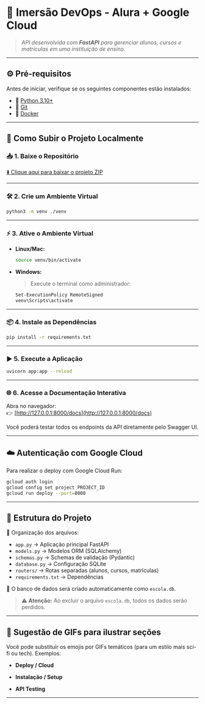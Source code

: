 # 🚀 Imersão DevOps - Alura + Google Cloud

> _API desenvolvida com **FastAPI** para gerenciar alunos, cursos e matrículas em uma instituição de ensino._

---

## ⚙️ Pré-requisitos

Antes de iniciar, verifique se os seguintes componentes estão instalados:

- 🐍 [Python 3.10+](https://www.python.org/downloads/)
- 🔧 [Git](https://git-scm.com/downloads)
- 🐳 [Docker](https://www.docker.com/get-started)

---

## 🧱 Como Subir o Projeto Localmente

### 📥 1. Baixe o Repositório

[⬇️ Clique aqui para baixar o projeto ZIP](https://github.com/guilhermeonrails/imersao-devops/archive/refs/heads/main.zip)

---

### 🛠 2. Crie um Ambiente Virtual

```bash
python3 -m venv ./venv
```

---

### ⚡ 3. Ative o Ambiente Virtual

- **Linux/Mac:**
  ```bash
  source venv/bin/activate
  ```

- **Windows:**
  > Execute o terminal como administrador:
  ```bash
  Set-ExecutionPolicy RemoteSigned
  venv\Scripts\activate
  ```

---

### 📦 4. Instale as Dependências

```bash
pip install -r requirements.txt
```

---

### ▶️ 5. Execute a Aplicação

```bash
uvicorn app:app --reload
```

---

### 🌐 6. Acesse a Documentação Interativa

Abra no navegador:  
👉 [http://127.0.0.1:8000/docs](http://127.0.0.1:8000/docs)

Você poderá testar todos os endpoints da API diretamente pelo Swagger UI.

---

## ☁️ Autenticação com Google Cloud

Para realizar o deploy com Google Cloud Run:

```bash
gcloud auth login
gcloud config set project PROJECT_ID
gcloud run deploy --port=8000
```

---

## 🧬 Estrutura do Projeto

📁 Organização dos arquivos:

- `app.py` → Aplicação principal FastAPI  
- `models.py` → Modelos ORM (SQLAlchemy)  
- `schemas.py` → Schemas de validação (Pydantic)  
- `database.py` → Configuração SQLite  
- `routers/` → Rotas separadas (alunos, cursos, matrículas)  
- `requirements.txt` → Dependências

📝 O banco de dados será criado automaticamente como `escola.db`.

> ⚠️ **Atenção:** Ao excluir o arquivo `escola.db`, todos os dados serão perdidos.

---

## 🎥 Sugestão de GIFs para ilustrar seções

Você pode substituir os emojis por GIFs temáticos (para um estilo mais sci-fi ou tech). Exemplos:

- **Deploy / Cloud**  


- **Instalação / Setup**  
  

- **API Testing**  
 

---

